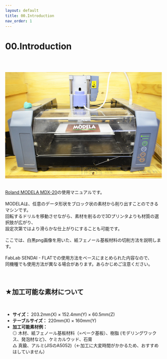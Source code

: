 ```yaml
---
layout: default
title: 00.Introduction
nav_order: 1
---
```


# 00.Introduction
<br><br>

<img src="assets/03-1.jpg" width="640" alt="hi" class="inline"/><br>
<br>

[Roland MODELA MDX-20](https://www.rolanddg.com/ja/news/2000/001030-modela-mdx-20)の使用マニュアルです。 <br>
<br>
MODELAは、任意のデータ形状をブロック状の素材から削り出すことのできるマシンです。<br>
回転するドリルを移動させながら、素材を削るので3Dプリンタよりも材質の選択肢が広がり、<br>
設定次第ではより滑らかな仕上がりにすることも可能です。<br>
<br>
ここでは、白黒png画像を用いた、紙フェノール基板材料の切削方法を説明します。<br>
<br>
FabLab SENDAI - FLATでの使用方法をベースにまとめられた内容なので、<br>
同機種でも使用方法が異なる場合があります。あらかじめご注意ください。<br>
<br>
<br>

## ★加工可能な素材について
<br>

* **サイズ：** 203.2mm(X) × 152.4mm(Y) × 60.5mm(Z)
* **テーブルサイズ：** 220mm(X) × 160mm(Y)
* **加工可能素材例：** <br>
◎ 木材、紙フェノール基板材料（=ベーク基板）、樹脂 (モデリングワックス、発泡材など)、ケミカルウッド、石膏<br>
△ 真鍮、アルミ(JISのA5052)（←加工に大変時間がかかるため、おすすめはしていません）
<br>
<br>
<br>
<br>
<br>
<br>
